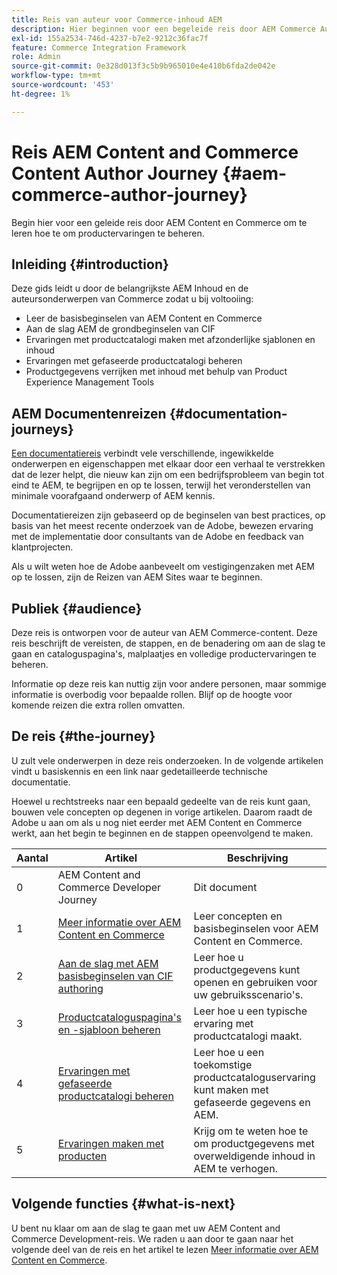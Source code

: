 ```yaml
---
title: Reis van auteur voor Commerce-inhoud AEM
description: Hier beginnen voor een begeleide reis door AEM Commerce Authoring
exl-id: 155a2534-746d-4237-b7e2-9212c36fac7f
feature: Commerce Integration Framework
role: Admin
source-git-commit: 0e328d013f3c5b9b965010e4e410b6fda2de042e
workflow-type: tm+mt
source-wordcount: '453'
ht-degree: 1%

---
```


# Reis AEM Content and Commerce Content Author Journey {#aem-commerce-author-journey}

Begin hier voor een geleide reis door AEM Content en Commerce om te leren hoe te om productervaringen te beheren.

## Inleiding {#introduction}

Deze gids leidt u door de belangrijkste AEM Inhoud en de auteursonderwerpen van Commerce zodat u bij voltooiing:

* Leer de basisbeginselen van AEM Content en Commerce
* Aan de slag AEM de grondbeginselen van CIF
* Ervaringen met productcatalogi maken met afzonderlijke sjablonen en inhoud
* Ervaringen met gefaseerde productcatalogi beheren
* Productgegevens verrijken met inhoud met behulp van Product Experience Management Tools

## AEM Documentenreizen {#documentation-journeys}

[Een documentatiereis](/help/journey-documentation/documentation-journeys.md) verbindt vele verschillende, ingewikkelde onderwerpen en eigenschappen met elkaar door een verhaal te verstrekken dat de lezer helpt, die nieuw kan zijn om een bedrijfsprobleem van begin tot eind te AEM, te begrijpen en op te lossen, terwijl het veronderstellen van minimale voorafgaand onderwerp of AEM kennis.

Documentatiereizen zijn gebaseerd op de beginselen van best practices, op basis van het meest recente onderzoek van de Adobe, bewezen ervaring met de implementatie door consultants van de Adobe en feedback van klantprojecten.

Als u wilt weten hoe de Adobe aanbeveelt om vestigingenzaken met AEM op te lossen, zijn de Reizen van AEM Sites waar te beginnen.

## Publiek {#audience}

Deze reis is ontworpen voor de auteur van AEM Commerce-content. Deze reis beschrijft de vereisten, de stappen, en de benadering om aan de slag te gaan en cataloguspagina&#39;s, malplaatjes en volledige productervaringen te beheren.

Informatie op deze reis kan nuttig zijn voor andere personen, maar sommige informatie is overbodig voor bepaalde rollen. Blijf op de hoogte voor komende reizen die extra rollen omvatten.

## De reis {#the-journey}

U zult vele onderwerpen in deze reis onderzoeken. In de volgende artikelen vindt u basiskennis en een link naar gedetailleerde technische documentatie.

Hoewel u rechtstreeks naar een bepaald gedeelte van de reis kunt gaan, bouwen vele concepten op degenen in vorige artikelen. Daarom raadt de Adobe u aan om als u nog niet eerder met AEM Content en Commerce werkt, aan het begin te beginnen en de stappen opeenvolgend te maken.

| Aantal | Artikel | Beschrijving |
|---|---|---|
| 0 | AEM Content and Commerce Developer Journey | Dit document |
| 1 | [Meer informatie over AEM Content en Commerce](/help/commerce-cloud/introduction.md) | Leer concepten en basisbeginselen voor AEM Content en Commerce. |
| 2 | [Aan de slag met AEM basisbeginselen van CIF authoring](getting-started.md) | Leer hoe u productgegevens kunt openen en gebruiken voor uw gebruiksscenario&#39;s. |
| 3 | [Productcataloguspagina&#39;s en -sjabloon beheren](catalog-templates.md) | Leer hoe u een typische ervaring met productcatalogi maakt. |
| 4 | [Ervaringen met gefaseerde productcatalogi beheren](staged-catalog.md) | Leer hoe u een toekomstige productcataloguservaring kunt maken met gefaseerde gegevens en AEM. |
| 5 | [Ervaringen maken met producten](product-experience-management.md) | Krijg om te weten hoe te om productgegevens met overweldigende inhoud in AEM te verhogen. |

## Volgende functies {#what-is-next}

U bent nu klaar om aan de slag te gaan met uw AEM Content and Commerce Development-reis. We raden u aan door te gaan naar het volgende deel van de reis en het artikel te lezen [Meer informatie over AEM Content en Commerce](/help/commerce-cloud/introduction.md).
